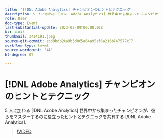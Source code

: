 ```yaml
---
title: '[!DNL Adobe Analytics] チャンピオンのヒントとテクニック'
description: 5 人に加わる [!DNL Adobe Analytics] 世界中から集まったチャンピオンが、彼らをマスターするのに役立ったヒントとテクニックを共有する [!DNL Adobe Analytics].
role: User
doc-type: Event
last-substantial-update: 2023-02-09T00:00:00Z
kt: 11845
thumbnail: 3414191.jpeg
source-git-commit: edd0bdb28a9b3d065a64a95af6a216b747577c77
workflow-type: tm+mt
source-wordcount: '44'
ht-degree: 0%

---
```


# [!DNL Adobe Analytics] チャンピオンのヒントとテクニック

5 人に加わる [!DNL Adobe Analytics] 世界中から集まったチャンピオンが、彼らをマスターするのに役立ったヒントとテクニックを共有する [!DNL Adobe Analytics].

>[!VIDEO](https://video.tv.adobe.com/v/3414191/?quality=12&learn=on)
